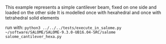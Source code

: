This example represents a simple cantilever beam, fixed on one side and loaded on the other side
It is modelled once with hexahedral and once with tetrahedral solid elements

run with: `python3 ../../../tests/execute_in_salome.py ~/software/SALOME/SALOME-9.3.0-UB16.04-SRC/salome salome_cantilever_hexa.py`